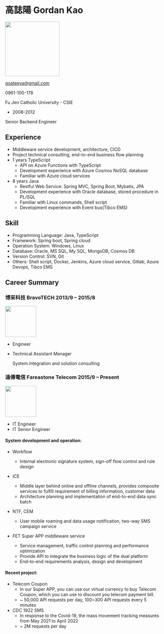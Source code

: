 # 高誌陽 Gordan Kao

<img src="https://user-images.githubusercontent.com/21367916/190450502-be6099a5-d41f-4f91-9931-f3b1ee9e017c.png" width="175"/>

goateeya@gmail.com

0961-100-178

Fu Jen Catholic University - CSIE
- 2008-2012

Senior Backend Engineer

## Experience
- Middleware service development, architecture, CICD
- Project technical consulting, end-to-end business flow planning
- 1 years TypeScript
  - API on Azure Functions with TypeScript
  - Development experience with Azure Cosmos NoSQL database
  - Familiar with Azure cloud services
- 8 years Java
  - Restful Web Service: Spring MVC, Spring Boot, Mybatis, JPA
  - Development experience with Oracle database, stored procedure in PL/SQL
  - Familiar with Linux commands, Shell script
  - Development experience with Event bus(Tibco EMS)
  
## Skill
- Programming Language: Java, TypeScript
- Framework: Spring boot, Spring cloud
- Operation System: Windows, Linux
- Database: Oracle, MS SQL, My SQL, MongoDB, Cosmos DB
- Version Control: SVN, Git
- Others: Shell script, Docker, Jenkins, Azure cloud service, Gitlab, Azure Devops, Tibco EMS

## Career Summary

### 博采科技 BravoTECH 2013/9 – 2015/8 

<img src="https://user-images.githubusercontent.com/21367916/190440874-3053e862-08f7-408b-9762-676062f5d64a.png" width="100"/>

- Engineer
- Technical Assistant Manager
  
  System integration and solution consulting

### 遠傳電信 Fareastone Telecom 2015/9 – Present 

<img src="https://user-images.githubusercontent.com/21367916/190441042-1a87ca66-3ba2-4029-a9b9-78697ea05268.png" width="100"/>

- IT Engineer
- IT Senior Engineer
  
 #### System development and operation:
- Workflow
  - Internal electronic signature system, sign-off flow control and rule design

- ICE
  - Middle layer behind online and offline channels, provides composite services to fulfill requirement of billing information, customer data
  - Architecture planning and implementation of end-to-end data sync batch

- NTF, CEM
  - User mobile roaming and data usage notification, two-way SMS campaign service
 
- FET Super APP middleware service
  - Service management, traffic control planning and performance optimization
  - Provide API to integrate the business logic of the dual platform
  - End-to-end requirements analysis, design and development

#### Recent project:
- Telecom Coupon
  - In our Super APP, you can use our virtual currency to buy Telecom Coupon, which you can use to discount you telecom payment bill.
  - ~ 50,000 API requests per day, 100~300 API requests every 5 minutes
- CDC 1922 SMS
  - In response to the Covid-19, the mass movement tracking measures from May 2021 to April 2022
  - ~ 2M requests per day

